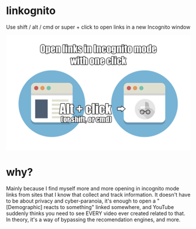 # linkognito
Use shift / alt / cmd or super + click to open links in a new Incognito window

![Snapshot](https://raw.githubusercontent.com/spite/linkognito/master/snapshot.png)

# why?
Mainly because I find myself more and more opening in incognito mode links from sites that I know that collect and track information. It doesn't have to be about privacy and cyber-paranoia, it's enough to open a "[Demographic] reacts to something" linked somewhere, and YouTube suddenly thinks you need to see EVERY video ever created related to that. In theory, it's a way of bypassing the recomendation engines, and more.
